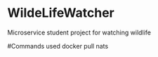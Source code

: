 # WildeLifeWatcher
Microservice student project for watching wildlife



#Commands used
docker pull nats
